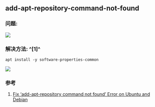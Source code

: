 ﻿## add-apt-repository-command-not-found

### 问题:

![](https://picgo-notes.oss-cn-beijing.aliyuncs.com/img/add-apt-repository-command-not-found_issue_20210317132120.png)

### 解决方法: ^[1]^

```shell
apt install -y software-properties-common
```

![](https://picgo-notes.oss-cn-beijing.aliyuncs.com/img/add-apt-repository-command-not-found_solved_20210317132248.png)



### 参考

1. [Fix ‘add-apt-repository command not found’ Error on Ubuntu and Debian](https://itsfoss.com/add-apt-repository-command-not-found/)

